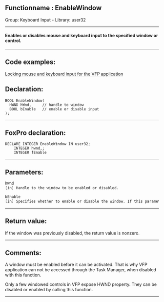 <link rel="stylesheet" type="text/css" href="../../css/win32api.css">  
<link rel="stylesheet" href="https://cdnjs.cloudflare.com/ajax/libs/font-awesome/4.7.0/css/font-awesome.min.css">

## Functionname : EnableWindow
Group: Keyboard Input - Library: user32    
***  


#### Enables or disables mouse and keyboard input to the specified window or control.
***  


## Code examples:
[Locking mouse and keyboard input for the VFP application](../../samples/sample_084.md)  

## Declaration:
```foxpro  
BOOL EnableWindow(
  HWND hWnd,     // handle to window
  BOOL bEnable   // enable or disable input
);  
```  
***  


## FoxPro declaration:
```foxpro  
DECLARE INTEGER EnableWindow IN user32;
	INTEGER hwnd,;
	INTEGER fEnable  
```  
***  


## Parameters:
```txt  
hWnd
[in] Handle to the window to be enabled or disabled.

bEnable
[in] Specifies whether to enable or disable the window. If this parameter is TRUE, the window is enabled. If the parameter is FALSE, the window is disabled.  
```  
***  


## Return value:
If the window was previously disabled, the return value is nonzero.  
***  


## Comments:
A window must be enabled before it can be activated. That is why VFP application can not be accessed through the Task Manager, when disabled with this function.  
  
Only a few windowed controls in VFP expose HWND property. They can be disabled or enabled by calling this function.  
  
***  

